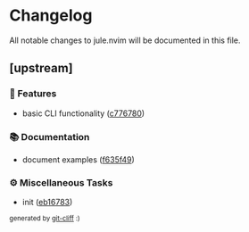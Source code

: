# Changelog

All notable changes to jule.nvim will be documented in this file.

## [upstream]

### 🚀 Features

- basic CLI functionality ([c776780](https://github.com/julelang/jule.nvim/commit/c7767800f854bb9a2b9b27fe0b62147286cf7e98))

### 📚 Documentation

- document examples ([f635f49](https://github.com/julelang/jule.nvim/commit/f635f49b9935c1183e884bbe55c50129bcffbe40))

### ⚙️ Miscellaneous Tasks

- init ([eb16783](https://github.com/julelang/jule.nvim/commit/eb16783cf9abf3c59977f70dd308c95c09f30bef))

<sub>generated by [git-cliff](https://github.com/orhun/git-cliff) :)</sub>

